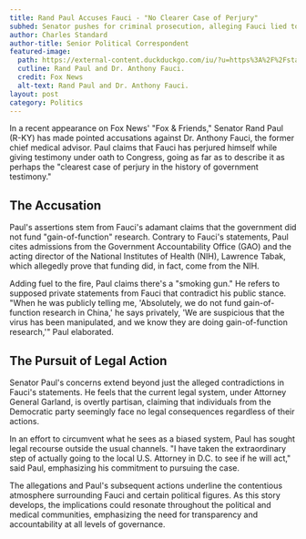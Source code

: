 ```yaml
---
title: Rand Paul Accuses Fauci - "No Clearer Case of Perjury"
subhed: Senator pushes for criminal prosecution, alleging Fauci lied to Congress.
author: Charles Standard
author-title: Senior Political Correspondent
featured-image: 
  path: https://external-content.duckduckgo.com/iu/?u=https%3A%2F%2Fstatic.foxnews.com%2Ffoxnews.com%2Fcontent%2Fuploads%2F2021%2F11%2FAnthony-Fauci-Rand-Paul-.jpg&f=1&nofb=1&ipt=cac4bb5f4aa04ea6291f18e5f0d2fdad8049709c6d5974b66cd46b144274e002&ipo=images
  cutline: Rand Paul and Dr. Anthony Fauci.
  credit: Fox News
  alt-text: Rand Paul and Dr. Anthony Fauci.
layout: post
category: Politics
---
```


In a recent appearance on Fox News' "Fox & Friends," Senator Rand Paul (R-KY) has made pointed accusations against Dr. Anthony Fauci, the former chief medical advisor. Paul claims that Fauci has perjured himself while giving testimony under oath to Congress, going as far as to describe it as perhaps the "clearest case of perjury in the history of government testimony."

## The Accusation

Paul's assertions stem from Fauci's adamant claims that the government did not fund "gain-of-function" research. Contrary to Fauci's statements, Paul cites admissions from the Government Accountability Office (GAO) and the acting director of the National Institutes of Health (NIH), Lawrence Tabak, which allegedly prove that funding did, in fact, come from the NIH.

Adding fuel to the fire, Paul claims there's a "smoking gun." He refers to supposed private statements from Fauci that contradict his public stance. "When he was publicly telling me, 'Absolutely, we do not fund gain-of-function research in China,' he says privately, 'We are suspicious that the virus has been manipulated, and we know they are doing gain-of-function research,'" Paul elaborated.

## The Pursuit of Legal Action

Senator Paul's concerns extend beyond just the alleged contradictions in Fauci's statements. He feels that the current legal system, under Attorney General Garland, is overtly partisan, claiming that individuals from the Democratic party seemingly face no legal consequences regardless of their actions.

In an effort to circumvent what he sees as a biased system, Paul has sought legal recourse outside the usual channels. "I have taken the extraordinary step of actually going to the local U.S. Attorney in D.C. to see if he will act," said Paul, emphasizing his commitment to pursuing the case.

The allegations and Paul's subsequent actions underline the contentious atmosphere surrounding Fauci and certain political figures. As this story develops, the implications could resonate throughout the political and medical communities, emphasizing the need for transparency and accountability at all levels of governance.
